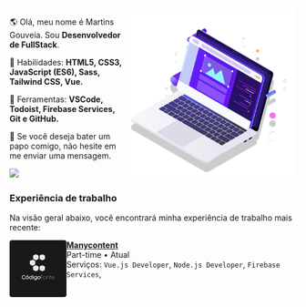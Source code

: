 <!--<img src="https://raw.githubusercontent.com/MicaelliMedeiros/micaellimedeiros/master/image/computer-illustration.png" min-width="400px" max-width="400px" width="400px" align="right" alt="Computador iuriCode">-->

<img src="pc.svg" min-width="300px" max-width="300px" width="300px" align="right" alt="Computador">

<p align="left"> 
  🌎 Olá, meu nome é Martins Gouveia. Sou <strong>Desenvolvedor de FullStack</strong>.
</p>

<p align="left">
  🦄 Habilidades: <strong>HTML5, CSS3, JavaScript (ES6), Sass, Tailwind CSS, Vue.</strong>
</p>

<p align="left">
  💼 Ferramentas: <strong>VSCode, Todoist, Firebase Services, Git e GitHub.</strong>
</p>

<p align="left">
  💌 Se você deseja bater um papo comigo, não hesite em me enviar uma mensagem.
</p>

<p align="left">  
  <a href="https://www.linkedin.com/in/martins-gouveia" alt="Linkedin">
    <img src="https://img.shields.io/badge/-Linkedin-1C1C1C?style=for-the-badge&logo=Linkedin&logoColor=00FFFF&link=https://www.linkedin.com/in/iuricode"/>
  </a>
</p>

### Experiência de trabalho

Na visão geral abaixo, você encontrará minha experiência de trabalho mais recente:

[<img align="left" height="100px" width="100px" alt="Código Fonte TV" src="cdftv.svg"/>](https://www.instagram.com/manycontent/)

[**Manycontent**](https://www.instagram.com/manycontent/) \
 Part-time • Atual\
Serviços: `Vue.js Developer`, `Node.js Developer`, `Firebase Services`, \
<br/>
